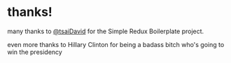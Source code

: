 # thanks!

many thanks to [@tsaiDavid](https://github.com/tsaiDavid/) for the Simple Redux Boilerplate project.

even more thanks to Hillary Clinton for being a badass bitch who's going to win the presidency 



